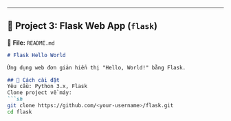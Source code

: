 
---

## **📌 Project 3: Flask Web App (`flask`)**
📄 **File:** `README.md`
```md
# Flask Hello World

Ứng dụng web đơn giản hiển thị "Hello, World!" bằng Flask.

## 📌 Cách cài đặt
Yêu cầu: Python 3.x, Flask  
Clone project về máy:
```sh
git clone https://github.com/<your-username>/flask.git
cd flask
